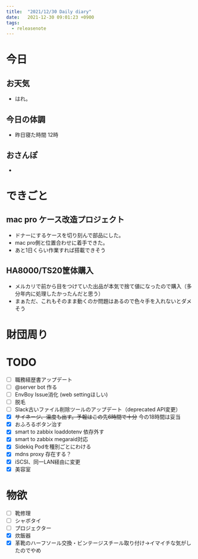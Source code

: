 ```yaml
---
title:  "2021/12/30 Daily diary"
date:   2021-12-30 09:01:23 +0900
tags:
  - releasenote
---
```

# 今日

## お天気

* はれ。

## 今日の体調

* 昨日寝た時間 12時

## おさんぽ

* 

# できごと

## mac pro ケース改造プロジェクト

* ドナーにするケースを切り刻んで部品にした。
* mac pro側と位置合わせに着手できた。
* あと1日くらい作業すれば搭載できそう

## HA8000/TS20筐体購入

* メルカリで前から目をつけていた出品が本気で捨て値になったので購入（多分年内に処理したかったんだと思う）
* まぁただ、これもそのまま動くのか問題はあるので色々手を入れないとダメそう

# 財団周り


# TODO 

- [ ] 職務経歴書アップデート
- [ ] @server bot 作る
- [ ] EnvBoy Issue消化 (web settingほしい)
- [ ] 脱毛
- [ ] Slack古いファイル削除ツールのアップデート（deprecated API変更）
- [x] ~~サイネージ、温度も出す。予報はこの先6時間で十分~~ 今の18時間は妥当
- [x] おふろるボタン治す
- [x] smart to zabbix loaddotenv 依存外す
- [x] smart to zabbix megaraid対応
- [x] Sidekiq Podを種別ごとにわける
- [x] mdns proxy 存在する？
- [x] iSCSI、同一LAN経由に変更
- [x] 美容室

# 物欲

- [ ] 靴修理
- [ ] シャボタイ
- [ ] プロジェクター
- [x] 炊飯器
- [x] 革靴のハーフソール交換・ビンテージスチール取り付け→イマイチな気がしたのでやめ
